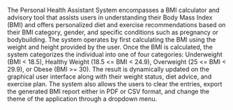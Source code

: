 The Personal Health Assistant System encompasses a BMI calculator and advisory tool that assists users in understanding their Body Mass Index (BMI) and offers personalized diet and exercise recommendations based on their BMI category, gender, and specific conditions such as pregnancy or bodybuilding. 
The system operates by first calculating the BMI using the weight and height provided by the user.
Once the BMI is calculated, the system categorizes the individual into one of four categories: Underweight (BMI < 18.5), Healthy Weight (18.5 <= BMI < 24.9), Overweight (25 <= BMI < 29.9), or Obese (BMI >= 30).
The result is dynamically updated on the graphical user interface along with their weight status, diet advice, and exercise plan. The system also allows the users to clear the entries, export the generated BMI report either in PDF or CSV format, and change the theme of the application through a dropdown menu.
